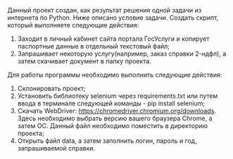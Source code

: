 Данный проект создан, как результат решения одной задачи из интернета по Python.
Ниже описано условие задачи. 
Создать скрипт, который выполняете следующие действия:
1) Заходит в личный кабинет сайта портала ГосУслуги и копирует паспортные данные в отдельный текстовый файл;
2) Запрашивает некоторую услугу(например, заказ справки 2-ндфл), а затем скачивает документ в папку проекта.

Для работы программы необходимо выполнить следующие действия:
1) Склонировать проект;
2) Установить библиотеку selenium через requirements.txt или путем ввода в терминале следующей команды - pip install selenium;
3) Скачать WebDriver: https://chromedriver.chromium.org/downloads. Здесь необходимо выбрать версию вашего браузера Chrome, а затем ОС. Данный файл необходимо поместить в директорию проекта;
4) Открыть файл data, а затем заполнить логин, пароль и год, запрашиваемой справки.